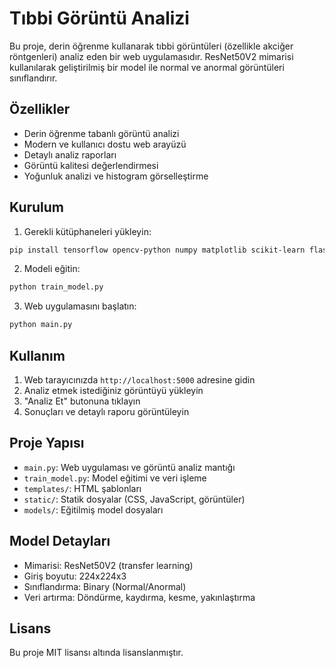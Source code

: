 # Tıbbi Görüntü Analizi

Bu proje, derin öğrenme kullanarak tıbbi görüntüleri (özellikle akciğer röntgenleri) analiz eden bir web uygulamasıdır. ResNet50V2 mimarisi kullanılarak geliştirilmiş bir model ile normal ve anormal görüntüleri sınıflandırır.

## Özellikler

- Derin öğrenme tabanlı görüntü analizi
- Modern ve kullanıcı dostu web arayüzü
- Detaylı analiz raporları
- Görüntü kalitesi değerlendirmesi
- Yoğunluk analizi ve histogram görselleştirme

## Kurulum

1. Gerekli kütüphaneleri yükleyin:
```bash
pip install tensorflow opencv-python numpy matplotlib scikit-learn flask
```

2. Modeli eğitin:
```bash
python train_model.py
```

3. Web uygulamasını başlatın:
```bash
python main.py
```

## Kullanım

1. Web tarayıcınızda `http://localhost:5000` adresine gidin
2. Analiz etmek istediğiniz görüntüyü yükleyin
3. "Analiz Et" butonuna tıklayın
4. Sonuçları ve detaylı raporu görüntüleyin

## Proje Yapısı

- `main.py`: Web uygulaması ve görüntü analiz mantığı
- `train_model.py`: Model eğitimi ve veri işleme
- `templates/`: HTML şablonları
- `static/`: Statik dosyalar (CSS, JavaScript, görüntüler)
- `models/`: Eğitilmiş model dosyaları

## Model Detayları

- Mimarisi: ResNet50V2 (transfer learning)
- Giriş boyutu: 224x224x3
- Sınıflandırma: Binary (Normal/Anormal)
- Veri artırma: Döndürme, kaydırma, kesme, yakınlaştırma

## Lisans

Bu proje MIT lisansı altında lisanslanmıştır.
